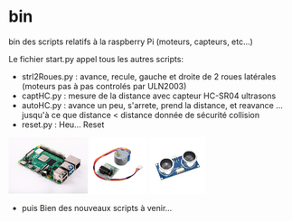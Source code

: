 # bin
bin des scripts relatifs à la raspberry Pi (moteurs, capteurs, etc...)

Le fichier start.py appel tous les autres scripts:
-	strl2Roues.py 	: avance, recule, gauche et droite de 2 roues latérales (moteurs pas à pas controlés par ULN2003)
-	captHC.py 	: mesure de la distance avec capteur HC-SR04 ultrasons
-	autoHC.py	: avance un peu, s'arrete, prend la distance, et reavance ... jusqu'à ce que distance < distance donnée de sécurité collision
-	reset.py	: Heu... Reset

![RaspberryPi4|20%](images/raspberry-pi-4.jpg "RaspberryPi4")
![Moteur_28byj-48_avec_ULN2003|100x100, 20%](images/28byj-48.png "Moteur_28byj-48_avec_ULN2003")
![HC-SR04_ultrasons|100x100](images/HC-SR04_100x100.jpg "HC-SR04_ultrasons")

* puis Bien des nouveaux scripts à venir...
